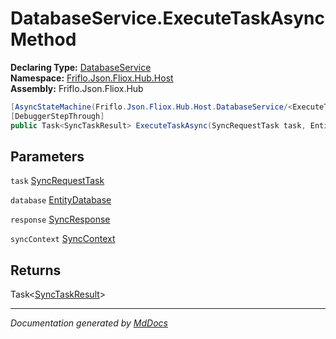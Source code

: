 ﻿<!--  
  <auto-generated>   
    The contents of this file were generated by a tool.  
    Changes to this file may be list if the file is regenerated  
  </auto-generated>   
-->

# DatabaseService.ExecuteTaskAsync Method

**Declaring Type:** [DatabaseService](../index.md)  
**Namespace:** [Friflo.Json.Fliox.Hub.Host](../../index.md)  
**Assembly:** Friflo.Json.Fliox.Hub

```csharp
[AsyncStateMachine(Friflo.Json.Fliox.Hub.Host.DatabaseService/<ExecuteTaskAsync>d__26)]
[DebuggerStepThrough]
public Task<SyncTaskResult> ExecuteTaskAsync(SyncRequestTask task, EntityDatabase database, SyncResponse response, SyncContext syncContext);
```

## Parameters

`task`  [SyncRequestTask](../../../Protocol/Tasks/SyncRequestTask/index.md)

`database`  [EntityDatabase](../../EntityDatabase/index.md)

`response`  [SyncResponse](../../../Protocol/SyncResponse/index.md)

`syncContext`  [SyncContext](../../SyncContext/index.md)

## Returns

Task\<[SyncTaskResult](../../../Protocol/Tasks/SyncTaskResult/index.md)\>

___

*Documentation generated by [MdDocs](https://github.com/ap0llo/mddocs)*
